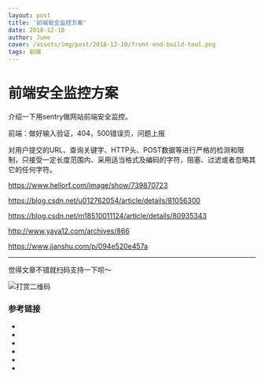 ```yaml
---
layout: post
title: '前端安全监控方案'
date: 2018-12-10
author: June
cover: /assets/img/post/2018-12-10/front-end-build-tool.png
tags: 前端
---
```


# 前端安全监控方案


介绍一下用sentry做网站前端安全监控。


前端：做好输入验证，404，500错误页，问题上报

对用户提交的URL、查询关键字、HTTP头、POST数据等进行严格的检测和限制，只接受一定长度范围内、采用适当格式及编码的字符，阻塞、过滤或者忽略其它的任何字符。

https://www.hellorf.com/image/show/739870723


https://blog.csdn.net/u012762054/article/details/81056300

https://blog.csdn.net/m18510011124/article/details/80935343

http://www.yaya12.com/archives/866

https://www.jianshu.com/p/094e520e457a

---

觉得文章不错就扫码支持一下呗～

![打赏二维码]({{site.baseurl}}/assets/img/post/pay-qr.jpg)

### 参考链接

* []()
* []()
* []()
* []()
* []()
* []()